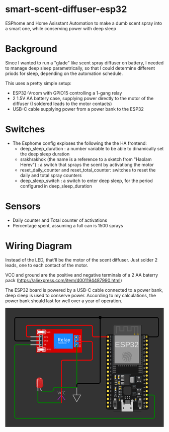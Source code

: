 # smart-scent-diffuser-esp32
ESPhome and Home Asisstant Automation to make a dumb scent spray into a smart one, while conserving power with deep sleep

# Background
Since I wanted to run a "glade" like scent spray diffuser on battery, I needed to manage deep sleep parametrically, so that I could determine different priods for sleep, depending on the automation schedule.

This uses a pretty simple setup:

* ESP32-Vroom with GPIO15 controlling a 1-gang relay
* 2 1.5V AA battery case, supplying power directly to the motor of the diffuser (I soldered leads to the motor contacts)
* USB-C cable supplying power from a power bank to the ESP32

# Switches
* The Esphome config exploses the following the the HA frontend:
  * deep_sleep_duration : a number variable to be able to dinamically set the deep sleep duration
  * srakhrakhok (the name is a reference to a sketch from "Haolam Herev") : a switch that sprays the scent by activationg the motor
  * reset_daily_counter and reset_total_counter: switches to reset the daily and total spray counters
  * deep_sleep_switch : a switch to enter deep sleep, for the period configured in deep_sleep_duration

# Sensors
* Daily counter and Total counter of activations
* Percentage spent, assuming a full can is 1500 sprays

# Wiring Diagram
Instead of the LED, that'll be the motor of the scent diffuser. Just solder 2 leads, one to each contact of the motor.

VCC and ground are the positive and negative terminals of a 2 AA baterry pack (https://aliexpress.com/item/4001194487990.html)

The ESP32 board is powered by a USB-C cable connected to a power bank, deep sleep is used to conserve power.
According to my calculations, the power bank should last for well over a year of operation.

![Wiring Diagram](wiring.png)




